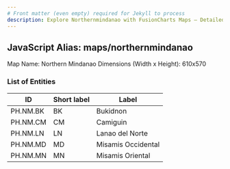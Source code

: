 ```yaml
---
# Front matter (even empty) required for Jekyll to process
description: Explore Northernmindanao with FusionCharts Maps – Detailed features for seamless integration. Try now & enhance your data visualization today! 
---
```


## JavaScript Alias: maps/northernmindanao

Map Name: Northern Mindanao
Dimensions (Width x Height): 610x570





### List of Entities

ID | Short label | Label
---|---|---|
PH.NM.BK | BK | Bukidnon
PH.NM.CM | CM | Camiguin
PH.NM.LN | LN | Lanao del Norte
PH.NM.MD | MD | Misamis Occidental		
PH.NM.MN | MN | Misamis Oriental